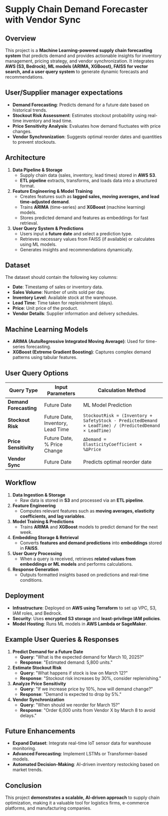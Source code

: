 # Supply Chain Demand Forecaster with Vendor Sync

## Overview

This project is a **Machine Learning-powered supply chain forecasting system** that predicts demand and provides actionable insights for inventory management, pricing strategy, and vendor synchronization. It integrates **AWS (S3, Bedrock), ML models (ARIMA, XGBoost), FAISS for vector search, and a user query system** to generate dynamic forecasts and recommendations.

## User/Supplier manager expectations

- **Demand Forecasting**: Predicts demand for a future date based on historical trends.
- **Stockout Risk Assessment**: Estimates stockout probability using real-time inventory and lead time.
- **Price Sensitivity Analysis**: Evaluates how demand fluctuates with price changes.
- **Vendor Synchronization**: Suggests optimal reorder dates and quantities to prevent stockouts.

## Architecture

1. **Data Pipeline & Storage**
   - Supply chain data (sales, inventory, lead times) stored in **AWS S3**.
   - **ETL pipeline** extracts, transforms, and loads data into a structured format.
2. **Feature Engineering & Model Training**
   - Creates features such as **lagged sales, moving averages, and lead time-adjusted demand**.
   - Trains **ARIMA** (time-series) and **XGBoost** (machine learning) models.
   - Stores predicted demand and features as embeddings for fast retrieval.
3. **User Query System & Predictions**
   - Users input a **future date** and select a prediction type.
   - Retrieves necessary values from FAISS (if available) or calculates using ML models.
   - Generates insights and recommendations dynamically.

## Dataset

The dataset should contain the following key columns:

- **Date**: Timestamp of sales or inventory data.
- **Sales Volume**: Number of units sold per day.
- **Inventory Level**: Available stock at the warehouse.
- **Lead Time**: Time taken for replenishment (days).
- **Price**: Unit price of the product.
- **Vendor Details**: Supplier information and delivery schedules.

## Machine Learning Models

- **ARIMA (AutoRegressive Integrated Moving Average)**: Used for time-series forecasting.
- **XGBoost (Extreme Gradient Boosting)**: Captures complex demand patterns using tabular features.

## User Query Options

| Query Type | Input Parameters | Calculation Method |
| --- | --- | --- |
| **Demand Forecasting** | Future Date | ML Model Prediction |
| **Stockout Risk** | Future Date, Inventory, Lead Time | `StockoutRisk = (Inventory + SafetyStock - PredictedDemand × LeadTime) / (PredictedDemand × LeadTime)` |
| **Price Sensitivity** | Future Date, % Price Change | `ΔDemand = ElasticityCoefficient × %ΔPrice` |
| **Vendor Sync** | Future Date | Predicts optimal reorder date |

## Workflow

1. **Data Ingestion & Storage**
   - Raw data is stored in **S3** and processed via an **ETL pipeline**.
2. **Feature Engineering**
   - Computes relevant features such as **moving averages, elasticity coefficients, and lag variables**.
3. **Model Training & Predictions**
   - Trains **ARIMA** and **XGBoost** models to predict demand for the next week.
4. **Embedding Storage & Retrieval**
   - Converts **features and demand predictions** into **embeddings** stored in **FAISS**.
5. **User Query Processing**
   - When a query is received, retrieves **related values from embeddings or ML models** and performs calculations.
6. **Response Generation**
   - Outputs formatted insights based on predictions and real-time conditions.

## Deployment

- **Infrastructure**: Deployed on **AWS using Terraform** to set up VPC, S3, IAM roles, and Bedrock.
- **Security**: Uses **encrypted S3 storage** and **least-privilege IAM policies**.
- **Model Hosting**: Runs ML models in **AWS Lambda or SageMaker**.

## Example User Queries & Responses

1. **Predict Demand for a Future Date**
   - **Query**: "What is the expected demand for March 10, 2025?"
   - **Response**: "Estimated demand: 5,800 units."
2. **Estimate Stockout Risk**
   - **Query**: "What happens if stock is low on March 12?"
   - **Response**: "Stockout risk increases by 30%, consider replenishing."
3. **Analyze Price Sensitivity**
   - **Query**: "If we increase price by 10%, how will demand change?"
   - **Response**: "Demand is expected to drop by 5%."
4. **Vendor Synchronization**
   - **Query**: "When should we reorder for March 15?"
   - **Response**: "Order 6,000 units from Vendor X by March 8 to avoid delays."

## Future Enhancements

- **Expand Dataset**: Integrate real-time IoT sensor data for warehouse monitoring.
- **Advanced Forecasting**: Implement LSTMs or Transformer-based models.
- **Automated Decision-Making**: AI-driven inventory restocking based on market trends.

## Conclusion

This project **demonstrates a scalable, AI-driven approach** to supply chain optimization, making it a valuable tool for logistics firms, e-commerce platforms, and manufacturing companies.
